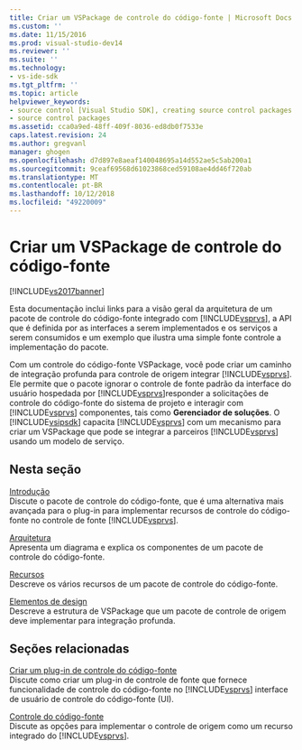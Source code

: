 ```yaml
---
title: Criar um VSPackage de controle do código-fonte | Microsoft Docs
ms.custom: ''
ms.date: 11/15/2016
ms.prod: visual-studio-dev14
ms.reviewer: ''
ms.suite: ''
ms.technology:
- vs-ide-sdk
ms.tgt_pltfrm: ''
ms.topic: article
helpviewer_keywords:
- source control [Visual Studio SDK], creating source control packages
- source control packages
ms.assetid: cca0a9ed-48ff-409f-8036-ed8db0f7533e
caps.latest.revision: 24
ms.author: gregvanl
manager: ghogen
ms.openlocfilehash: d7d897e8aeaf140048695a14d552ae5c5ab200a1
ms.sourcegitcommit: 9ceaf69568d61023868ced59108ae4dd46f720ab
ms.translationtype: MT
ms.contentlocale: pt-BR
ms.lasthandoff: 10/12/2018
ms.locfileid: "49220009"
---
```

# <a name="creating-a-source-control-vspackage"></a>Criar um VSPackage de controle do código-fonte
[!INCLUDE[vs2017banner](../../includes/vs2017banner.md)]

Esta documentação inclui links para a visão geral da arquitetura de um pacote de controle do código-fonte integrado com [!INCLUDE[vsprvs](../../includes/vsprvs-md.md)], a API que é definida por as interfaces a serem implementados e os serviços a serem consumidos e um exemplo que ilustra uma simple fonte controle a implementação do pacote.  
  
 Com um controle do código-fonte VSPackage, você pode criar um caminho de integração profunda para controle de origem integrar [!INCLUDE[vsprvs](../../includes/vsprvs-md.md)]. Ele permite que o pacote ignorar o controle de fonte padrão da interface do usuário hospedada por [!INCLUDE[vsprvs](../../includes/vsprvs-md.md)]responder a solicitações de controle do código-fonte do sistema de projeto e interagir com [!INCLUDE[vsprvs](../../includes/vsprvs-md.md)] componentes, tais como **Gerenciador de soluções**. O [!INCLUDE[vsipsdk](../../includes/vsipsdk-md.md)] capacita [!INCLUDE[vsprvs](../../includes/vsprvs-md.md)] com um mecanismo para criar um VSPackage que pode se integrar a parceiros [!INCLUDE[vsprvs](../../includes/vsprvs-md.md)] usando um modelo de serviço.  
  
## <a name="in-this-section"></a>Nesta seção  
 [Introdução](../../extensibility/internals/getting-started-with-source-control-vspackages.md)  
 Discute o pacote de controle do código-fonte, que é uma alternativa mais avançada para o plug-in para implementar recursos de controle do código-fonte no controle de fonte [!INCLUDE[vsprvs](../../includes/vsprvs-md.md)].  
  
 [Arquitetura](../../extensibility/internals/source-control-vspackage-architecture.md)  
 Apresenta um diagrama e explica os componentes de um pacote de controle do código-fonte.  
  
 [Recursos](../../extensibility/internals/source-control-vspackage-features.md)  
 Descreve os vários recursos de um pacote de controle do código-fonte.  
  
 [Elementos de design](../../extensibility/internals/source-control-vspackage-design-elements.md)  
 Descreve a estrutura de VSPackage que um pacote de controle de origem deve implementar para integração profunda.  
  
## <a name="related-sections"></a>Seções relacionadas  
 [Criar um plug-in de controle do código-fonte](../../extensibility/internals/creating-a-source-control-plug-in.md)  
 Discute como criar um plug-in de controle de fonte que fornece funcionalidade de controle do código-fonte no [!INCLUDE[vsprvs](../../includes/vsprvs-md.md)] interface de usuário de controle do código-fonte (UI).  
  
 [Controle do código-fonte](../../extensibility/internals/source-control.md)  
 Discute as opções para implementar o controle de origem como um recurso integrado do [!INCLUDE[vsprvs](../../includes/vsprvs-md.md)].

